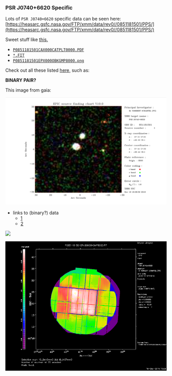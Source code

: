 ### PSR J0740+6620 Specific ###

Lots of `PSR J0740+6620` specific data can be seen here: [https://heasarc.gsfc.nasa.gov/FTP/xmm/data/rev0//0851181501/PPS/](https://heasarc.gsfc.nasa.gov/FTP/xmm/data/rev0//0851181501/PPS/)

Sweet stuff like [this.](https://heasarc.gsfc.nasa.gov/FTP/xmm/data/rev0//0851181501/PPS/P0851181501CAX000XCORRE0000.HTM)


- [`P0851181501CAX000CATPLT0000.PDF`](./P0851181501CAX000CATPLT0000.PDF)
- [`*.FIT`](./P0851181501EPX000OIMAGE8000.PNG)
- [`P0851181501EPX000OBKGMP8000.png`](./P0851181501EPX000OBKGMP8000.png)


Check out all these listed [here,](https://heasarc.gsfc.nasa.gov/FTP/xmm/data/rev0//0851181501/PPS/P0851181501CAX000FOVRES0000.HTM#Simbad) such as:

**BINARY PAIR?**

This image from gaia:

![](./binary_pair/P0851181501CAX000FCHART0001.png)

- links to (binary?) data
    - [1](https://heasarc.gsfc.nasa.gov/FTP/xmm/data/rev0//0851181501/PPS/P0851181501CAX000SRCRES0000.HTM#Simbad)
    - [2](https://heasarc.gsfc.nasa.gov/FTP/xmm/data/rev0//0851181501/PPS/P0851181501CAX000SRCSUM0000.HTM)

![](./P0851181501CAX000FCHART0008)


![](./P0851181501EPX000OBKGMP8000.png)
